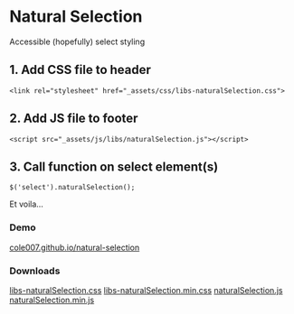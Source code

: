 # Natural Selection

Accessible (hopefully) select styling

## 1. Add CSS file to header

    <link rel="stylesheet" href="_assets/css/libs-naturalSelection.css">

## 2. Add JS file to footer

    <script src="_assets/js/libs/naturalSelection.js"></script>

## 3. Call function on select element(s)

    $('select').naturalSelection();

Et voila…


### Demo

[cole007.github.io/natural-selection](http://cole007.github.io/natural-selection)

### Downloads

[libs-naturalSelection.css](https://raw.githubusercontent.com/cole007/natural-selection/gh-pages/_assets/css/libs-naturalSelection.css)
[libs-naturalSelection.min.css](https://raw.githubusercontent.com/cole007/natural-selection/gh-pages/_assets/css/libs-naturalSelection.min.css)
[naturalSelection.js](https://raw.githubusercontent.com/cole007/natural-selection/gh-pages/_assets/js/libs/naturalSelection.js)
[naturalSelection.min.js](https://raw.githubusercontent.com/cole007/natural-selection/gh-pages/_assets/js/libs/naturalSelection.min.js)